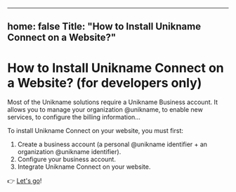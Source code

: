 
---
home: false
Title: "How to Install Unikname Connect on a Website?"
---

# How to Install Unikname Connect on a Website? (for developers only)

Most of the Unikname solutions require a Unikname Business account. It allows you to manage your organization @unikname, to enable new services, to configure the billing information...

To install Unikname Connect on your website, you must first: 
1. Create a business account (a personal @unikname identifier + an organization @unikname identifier).
2. Configure your business account.
3. Integrate Unikname Connect on your website.

👉 [Let's go](/1.CreateAnIndividualUniknameForBusiness)!